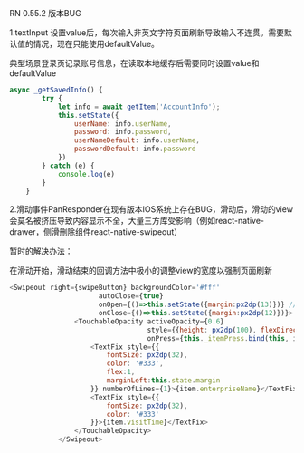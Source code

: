 RN 0.55.2 版本BUG

1.textInput 设置value后，每次输入非英文字符页面刷新导致输入不连贯。需要默认值的情况，现在只能使用defaultValue。

典型场景登录页记录账号信息，在读取本地缓存后需要同时设置value和defaultValue

```js
async _getSavedInfo() {
        try {
            let info = await getItem('AccountInfo');
            this.setState({
                userName: info.userName,
                password: info.password,
                userNameDefault: info.userName,
                passwordDefault: info.password
            })
        } catch (e) {
            console.log(e)
        }
    }
```

2.滑动事件PanResponder在现有版本IOS系统上存在BUG，滑动后，滑动的view会莫名被挤压导致内容显示不全，大量三方库受影响（例如react-native-drawer，侧滑删除组件react-native-swipeout）

暂时的解决办法：

在滑动开始，滑动结束的回调方法中极小的调整view的宽度以强制页面刷新

```js
<Swipeout right={swipeButton} backgroundColor='#fff'
                      autoClose={true} 
                      onOpen={()=>this.setState({margin:px2dp(13)})} //打开关闭时调整了margin强制刷新页面
                      onClose={()=>this.setState({margin:px2dp(12)})}>
                <TouchableOpacity activeOpacity={0.6}
                                  style={{height: px2dp(100), flexDirection: 'row', alignItems: 'center',paddingHorizontal:px2dp(32)}}
                                  onPress={this._itemPress.bind(this, item)}>
                    <TextFix style={{
                        fontSize: px2dp(32),
                        color: '#333',
                        flex:1,
                        marginLeft:this.state.margin
                    }} numberOfLines={1}>{item.enterpriseName}</TextFix>
                    <TextFix style={{
                        fontSize: px2dp(32),
                        color: '#333'
                    }}>{item.visitTime}</TextFix>
                </TouchableOpacity>
            </Swipeout>
```




